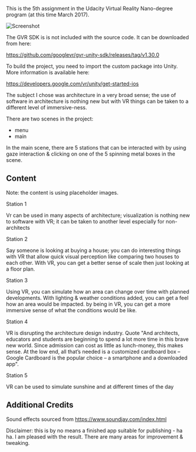 This is the 5th assignment in the Udacity Virtual Reality Nano-degree program (at this time March 2017).

![Screenshot](https://github.com/ManjitBedi/P5-Museum/blob/master/image.png)

The GVR SDK is is not included with the source code.  It can be downloaded from here:

https://github.com/googlevr/gvr-unity-sdk/releases/tag/v1.30.0

To build the project, you need to import the custom package into Unity.  More information is available here:

https://developers.google.com/vr/unity/get-started-ios


The subject I chose was architecture in a very broad sense;  the use of software in architecture is nothing new but with VR things can be taken to a different level of immersive-ness.

There are two scenes in the project:

* menu
* main

In the main scene, there are 5 stations that can be interacted with by using gaze interaction & clicking on one of the 5 spinning metal boxes in the scene.

Content
-------

Note: the content is using placeholder images.

Station 1

Vr can be used in many aspects of architecture;  visualization is nothing new to software with VR; it can be taken to another level especially for non-architects


Station 2

Say someone is looking at buying a house;  you can do interesting things with VR that allow quick visual perception like comparing two houses to each other.  With VR, you can get a better sense of scale then just looking at a floor plan.


Station 3

Using VR, you can simulate how an area can change over time with planned developments. With lighting & weather conditions added, you can get a feel how an area would be impacted. by being in VR, you can get a more immersive sense of what the conditions would be like.


Station 4

VR is disrupting the architecture design industry. Quote "And architects, educators and students are beginning to spend a lot more time in this brave new world. Since admission can cost as little as lunch-money, this makes sense. At the low end, all that’s needed is a customized cardboard box – Google Cardboard is the popular choice – a smartphone and a downloaded app".


Station 5

VR can be used to simulate sunshine and at different times of the day




Additional Credits
-----------------

Sound effects sourced from https://www.soundjay.com/index.html

Disclaimer:  this is by no means a finished app suitable for publishing - ha ha.  I am pleased with the result.  There are many areas for improvement & tweaking.
